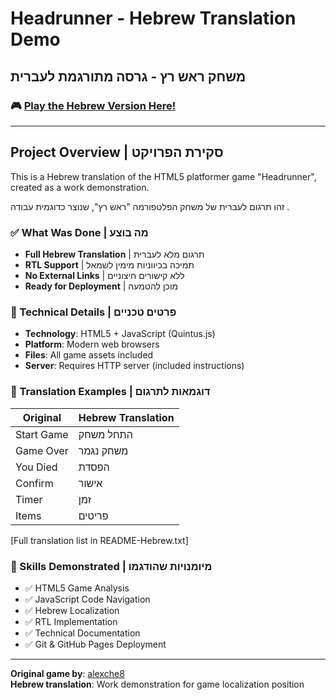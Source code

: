 # Headrunner - Hebrew Translation Demo
## משחק ראש רץ - גרסה מתורגמת לעברית

### 🎮 [**Play the Hebrew Version Here!**](https://es-mes.github.io/headrunner-hebrew-demo/game.html)

---

## Project Overview | סקירת הפרויקט

This is a Hebrew translation of the HTML5 platformer game "Headrunner", created as a work demonstration.

זהו תרגום לעברית של משחק הפלטפורמה "ראש רץ", שנוצר כדוגמית עבודה .
### ✅ What Was Done | מה בוצע

- **Full Hebrew Translation** | תרגום מלא לעברית
- **RTL Support** | תמיכה בכיווניות מימין לשמאל  
- **No External Links** | ללא קישורים חיצוניים
- **Ready for Deployment** | מוכן להטמעה

### 🔧 Technical Details | פרטים טכניים

- **Technology**: HTML5 + JavaScript (Quintus.js)
- **Platform**: Modern web browsers
- **Files**: All game assets included
- **Server**: Requires HTTP server (included instructions)

### 📝 Translation Examples | דוגמאות לתרגום

| Original | Hebrew Translation |
|----------|-------------------|
| Start Game | התחל משחק |
| Game Over | משחק נגמר |
| You Died | הפסדת |
| Confirm | אישור |
| Timer | זמן |
| Items | פריטים |

[Full translation list in README-Hebrew.txt]

### 🎯 Skills Demonstrated | מיומנויות שהודגמו

- ✅ HTML5 Game Analysis
- ✅ JavaScript Code Navigation  
- ✅ Hebrew Localization
- ✅ RTL Implementation
- ✅ Technical Documentation
- ✅ Git & GitHub Pages Deployment

---

**Original game by**: [alexche8](https://github.com/alexche8/headrunner)  
**Hebrew translation**: Work demonstration for game localization position
